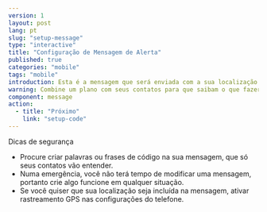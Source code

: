 ```yaml
---
version: 1
layout: post
lang: pt
slug: "setup-message"
type: "interactive"
title: "Configuração de Mensagem de Alerta"
published: true
categories: "mobile"
tags: "mobile"
introduction: Esta é a mensagem que será enviada com a sua localização
warning: Combine um plano com seus contatos para que saibam o que fazer quando receberem isto
component: message
action:
  - title: "Próximo"
    link: "setup-code"
---
```


Dicas de segurança

 - Procure criar palavras ou frases de código na sua mensagem, que só seus contatos vão entender.
 - Numa emergência, você não terá tempo de modificar uma mensagem, portanto crie algo funcione em qualquer situação.
 - Se você quiser que sua localização seja incluída na mensagem, ativar rastreamento GPS nas configurações do telefone.
